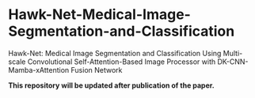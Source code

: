 # Hawk-Net-Medical-Image-Segmentation-and-Classification
Hawk-Net: Medical Image Segmentation and Classification Using Multi-scale Convolutional Self-Attention-Based Image Processor with DK-CNN-Mamba-xAttention Fusion Network

**This repository will be updated after publication of the paper.**

